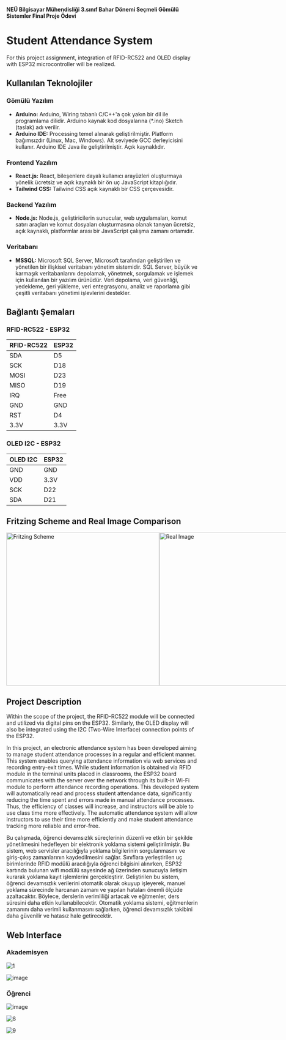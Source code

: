 __NEÜ Bilgisayar Mühendisliği 3.sınıf Bahar Dönemi Seçmeli Gömülü Sistemler Final Proje Ödevi__


# Student Attendance System

For this project assignment, integration of RFID-RC522 and OLED display with ESP32 microcontroller will be realized.



## Kullanılan Teknolojiler

### Gömülü Yazılım

- **Arduino:** Arduino, Wiring tabanlı C/C++'a çok yakın bir dil ile programlama dilidir. Arduino kaynak kod dosyalarına (*.ino) Sketch (taslak) adı verilir.
- **Arduino IDE:** Processing temel alınarak geliştirilmiştir. Platform bağımsızdır (Linux, Mac, Windows). Alt seviyede GCC derleyicisini kullanır. Arduino IDE Java ile geliştirilmiştir. Açık kaynaklıdır.

### Frontend Yazılım

- **React.js:** React, bileşenlere dayalı kullanıcı arayüzleri oluşturmaya yönelik ücretsiz ve açık kaynaklı bir ön uç JavaScript kitaplığıdır.
- **Tailwind CSS:** Tailwind CSS açık kaynaklı bir CSS çerçevesidir.

### Backend Yazılım

- **Node.js:** Node.js, geliştiricilerin sunucular, web uygulamaları, komut satırı araçları ve komut dosyaları oluşturmasına olanak tanıyan ücretsiz, açık kaynaklı, platformlar arası bir JavaScript çalışma zamanı ortamıdır.

### Veritabanı

- **MSSQL:** Microsoft SQL Server, Microsoft tarafından geliştirilen ve yönetilen bir ilişkisel veritabanı yönetim sistemidir. SQL Server, büyük ve karmaşık veritabanlarını depolamak, yönetmek, sorgulamak ve işlemek için kullanılan bir yazılım ürünüdür. Veri depolama, veri güvenliği, yedekleme, geri yükleme, veri entegrasyonu, analiz ve raporlama gibi çeşitli veritabanı yönetimi işlevlerini destekler.

## Bağlantı Şemaları

### RFID-RC522 - ESP32

| RFID-RC522 | ESP32       |
|------------|-------------|
| SDA        | D5          |
| SCK        | D18         |
| MOSI       | D23         |
| MISO       | D19         |
| IRQ        | Free        |
| GND        | GND         |
| RST        | D4          |
| 3.3V       | 3.3V        |

### OLED I2C - ESP32

| OLED I2C   | ESP32       |
|------------|-------------|
| GND        | GND         |
| VDD        | 3.3V        |
| SCK        | D22         |
| SDA        | D21         |




## Fritzing Scheme and Real Image Comparison

<div style="display: flex; justify-content: space-around;">
    <img src="https://github.com/SemaEkmekci/Ogrenci_Yoklama_Sistemi/assets/94064744/d6a61153-dc8b-47ad-8edb-f99816dd599c" alt="Fritzing Scheme" width="400"/>
    <img src="https://github.com/SemaEkmekci/Ogrenci_Yoklama_Sistemi/assets/94064744/7b8090c3-4f2d-4034-9d6f-bdbf90fe9437" alt="Real Image" width="400"/>
</div>


## Project Description

Within the scope of the project, the RFID-RC522 module will be connected and utilized via digital pins on the ESP32. Similarly, the OLED display will also be integrated using the I2C (Two-Wire Interface) connection points of the ESP32.

In this project, an electronic attendance system has been developed aiming to manage student attendance processes in a regular and efficient manner. This system enables querying attendance information via web services and recording entry-exit times. While student information is obtained via RFID module in the terminal units placed in classrooms, the ESP32 board communicates with the server over the network through its built-in Wi-Fi module to perform attendance recording operations. This developed system will automatically read and process student attendance data, significantly reducing the time spent and errors made in manual attendance processes. Thus, the efficiency of classes will increase, and instructors will be able to use class time more effectively. The automatic attendance system will allow instructors to use their time more efficiently and make student attendance tracking more reliable and error-free.

Bu çalışmada, öğrenci devamsızlık süreçlerinin düzenli ve etkin bir şekilde yönetilmesini hedefleyen bir elektronik yoklama sistemi geliştirilmiştir. Bu sistem, web servisler aracılığıyla yoklama bilgilerinin sorgulanmasını ve giriş-çıkış zamanlarının kaydedilmesini sağlar. Sınıflara yerleştirilen uç birimlerinde RFID modülü aracılığıyla öğrenci bilgisini alınırken, ESP32 kartında bulunan wifi modülü sayesinde ağ üzerinden sunucuyla iletişim kurarak yoklama kayıt işlemlerini gerçekleştirir. Geliştirilen bu sistem, öğrenci devamsızlık verilerini otomatik olarak okuyup işleyerek, manuel yoklama sürecinde harcanan zamanı ve yapılan hataları önemli ölçüde azaltacaktır. Böylece, derslerin verimliliği artacak ve eğitmenler, ders süresini daha etkin kullanabilecektir. Otomatik yoklama sistemi, eğitmenlerin zamanını daha verimli kullanmasını sağlarken, öğrenci devamsızlık takibini daha güvenilir ve hatasız hale getirecektir.

## Web Interface
### Akademisyen
![1](https://github.com/SemaEkmekci/Ogrenci_Yoklama_Sistemi/assets/94064744/7150a680-3ee9-4dcd-897f-28e8d634ca70)

![image](https://github.com/SemaEkmekci/Ogrenci_Yoklama_Sistemi/assets/94064744/59515ba7-76e6-407a-a1f3-eafd1c4f6026)


### Öğrenci
![image](https://github.com/SemaEkmekci/Ogrenci_Yoklama_Sistemi/assets/94064744/b5b4b30f-bcfe-4d15-b28a-0e57be5bb88f)



![8](https://github.com/SemaEkmekci/Ogrenci_Yoklama_Sistemi/assets/94064744/2f64bf69-43c8-46f8-95b8-711213e673a6)


![9](https://github.com/SemaEkmekci/Ogrenci_Yoklama_Sistemi/assets/94064744/de26fcf1-4148-4ff3-a780-cba502b3fbd9)




